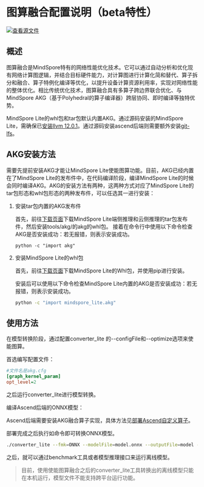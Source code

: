 # 图算融合配置说明（beta特性）

[![查看源文件](https://mindspore-website.obs.cn-north-4.myhuaweicloud.com/website-images/r2.1/resource/_static/logo_source.svg)](https://gitee.com/mindspore/docs/blob/r2.1/docs/lite/docs/source_zh_cn/use/cloud_infer/converter_tool_graph_kernel.md)

## 概述

图算融合是MindSpore特有的网络性能优化技术。它可以通过自动分析和优化现有网络计算图逻辑，并结合目标硬件能力，对计算图进行计算化简和替代、算子拆分和融合、算子特例化编译等优化，以提升设备计算资源利用率，实现对网络性能的整体优化。相比传统优化技术，图算融合具有多算子跨边界联合优化、与MindSpore AKG（基于Polyhedral的算子编译器）跨层协同、即时编译等独特优势。

MindSpore Lite的whl包和tar包默认内置AKG。通过源码安装的MindSpore Lite，需确保已[安装llvm 12.0.1](https://www.mindspore.cn/lite/docs/zh-CN/r2.1/use/cloud_infer/build.html#安装llvm-可选)。通过源码安装ascend后端则需要额外安装[git-lfs](https://git-lfs.com/)。

## AKG安装方法

需要先提前安装AKG才能让MindSpore Lite使能图算功能。目前，AKG已经内置在了MindSpore Lite的发布件中，在代码编译阶段，编译MindSpore Lite的时候会同时编译AKG。AKG的安装方法有两种，这两种方式对应了MindSpore Lite的tar包形态和whl包形态的两种发布件，可以任选其一进行安装：

1. 安装tar包内置的AKG发布件

    首先，前往[下载页面](https://www.mindspore.cn/lite/docs/zh-CN/r2.1/use/downloads.html)下载MindSpore Lite端侧推理和云侧推理的tar包发布件，然后安装tools/akg/的akg的whl包。
    接着在命令行中使用以下命令检查AKG是否安装成功：若无报错，则表示安装成功。

    ```shell
    python -c "import akg"
    ```

2. 安装MindSpore Lite的whl包

   首先，前往[下载页面](https://www.mindspore.cn/lite/docs/zh-CN/r2.1/use/downloads.html)下载MindSpore Lite的Whl包，并使用pip进行安装。

   安装后可以使用以下命令检查MindSpore Lite内置的AKG是否安装成功：若无报错，则表示安装成功。

   ```bash
   python -c "import mindspore_lite.akg"
   ```

## 使用方法

在模型转换阶段，通过配置converter_lite 的--configFile和--optimize选项来使能图算。

首选编写配置文件：

```cfg
#文件名是akg.cfg
[graph_kernel_param]
opt_level=2
```

之后运行converter_lite进行模型转换。

编译Ascend后端的ONNX模型：

Ascend后端需要安装AKG融合算子实现，具体方法见[部署Ascend自定义算子](https://www.mindspore.cn/lite/docs/zh-CN/r2.1/use/cloud_infer/converter_tool_ascend.html#%E9%83%A8%E7%BD%B2ascend%E8%87%AA%E5%AE%9A%E4%B9%89%E7%AE%97%E5%AD%90)。

部署完成之后执行如命令即可转换ONNX模型。

```bash
./converter_lite --fmk=ONNX --modelFile=model.onnx --outputFile=model --configFile=akg.cfg --optimize=ascend_oriented
```

之后，就可以通过benchmark工具或者模型推理接口来运行离线模型。

> 目前，使用使能图算融合之后的converter_lite工具转换出的离线模型只能在本机运行，模型文件不能支持跨平台运行功能。